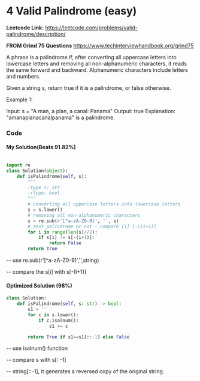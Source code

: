 # 4 Valid Palindrome (easy)
**Leetcode Link:** https://leetcode.com/problems/valid-palindrome/description/

**FROM Grind 75 Questions** https://www.techinterviewhandbook.org/grind75

A phrase is a palindrome if, after converting all uppercase letters into lowercase letters and removing all non-alphanumeric characters, it reads the same forward and backward. Alphanumeric characters include letters and numbers.

Given a string s, return true if it is a palindrome, or false otherwise.

Example 1:

Input: s = "A man, a plan, a canal: Panama"
Output: true
Explanation: "amanaplanacanalpanama" is a palindrome.


### Code



#### My Solution(Beats 91.82%)
```python

import re
class Solution(object):
    def isPalindrome(self, s):
        """
        :type s: str
        :rtype: bool
        """
        # converting all uppercase letters into lowercase letters
        s = s.lower()
        # removing all non-alphanumeric characters
        s = re.sub(r'[^a-zA-Z0-9]', '', s)
        # test palindrome or not - compare [i] [-()i+1)]
        for i in range(len(s)//2):
            if s[i] != s[-(i+1)]:
                return False
        return True

```

-- use re.sub(r'[^a-zA-Z0-9]','',string)

-- compare the s[i] with s[-(I+1)]

#### Optimized Solution (98%)

```python
class Solution:
    def isPalindrome(self, s: str) -> bool:
        s1 = ''
        for c in s.lower():
            if c.isalnum():
                s1 += c

        return True if s1==s1[::-1] else False
 ```       
-- use isalnum() function

-- compare s with s[::-1]

-- string[::-1], it generates a reversed copy of the original string.


